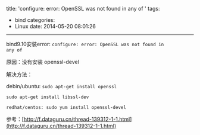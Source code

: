 title: 'configure: error: OpenSSL was not found in any of '
tags:
  - bind
categories:
  - Linux
date: 2014-05-20 08:01:26
---

bind9.10安装error: <code>configure: error: OpenSSL was not found in any of </code>

原因：没有安装 openssl-devel

解决方法：

debin/ubuntu: <code>sudo apt-get install openssl</code>

<code>sudo apt-get install libssl-dev</code>

<code>redhat/centos: sudo yum install openssl-devel</code>

参考：[http://f.dataguru.cn/thread-139312-1-1.html](http://f.dataguru.cn/thread-139312-1-1.html)